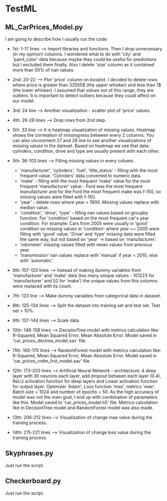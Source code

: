 # TestML

## ML_CarPrices_Model.py

I am going to describe how I usually run the code:

  - 1st: 1-17 lines --> Import libraries and functions. Then I drop unnecessary (in my opinion) columns. I wondered what to do with 'city' and 'paint_color' data because maybe they could be useful for predictions but I excluded them finally. Also I delete 'size' column as it contained more than 50% of nan values.
  
  - 2nd: 20-22 --> Plot 'price' column on boxplot. I decided to delete rows where price is greater than 32555$ (the upper whisker) and less than 1$ (the lower whisker). I assumed that values out of this range, they are outliers. It is important to detect outliers because they could affect on our model.
  
  - 3rd: 24 line --> Another visualization - scatter plot of 'price' values.
  
  - 4th: 26-28 lines --> Drop rows from 2nd step.
  
  - 5th: 33 line --> It is heatmap visualization of missing values. Heatmap shows the correlation of missingness between every 2 columns. You can also uncomment 27 and 28 line to see another visualizations of missing values in the dateset. Based on heatmap we see that data: cylinders, condition, drive and type are usually present with each other.
  
  - 5th: 36-103 lines --> Filling missing values in every column.
    - 'manufacturer', 'cylinders', 'fuel', 'title_status' - filling with the most frequent value. 'Cylinders' data converted to numeric data.
    - 'make' - filling with the most frequent 'make' value for the most frequent 'manufacturer' value - Ford was the most frequent manufacturer and for the Ford the most frequent make was f-150, so missing values were filled with f-150.
    - 'year' - delete rows where year < 1900. Missing values replace with median value.
    - 'condition', 'drive', 'type' - filling nan values based on groupby function. For 'condition' based on the most frequent car's year condition. For example: Cars from 2005 were usually in 'good' condition so missing values in 'condition' where year == 2005 were filling with 'good' value. 'Drive' and 'type' missing data were filled the same way, but not based on 'year' -> based on 'manufacturer'.
    - 'odometer' missing values filled with mean values from previous year.
    - 'transmission' nan values replace with 'manual' if year < 2010, else with 'automatic'.
  
  - 6th: 107-120 lines --> Instead of making dummy variables from 'manufacturer' and 'make' data (too many unique values - 101223 for 'manufacturer' and 52 for 'make') the unique values from this columns were replaced with its count.
  
  - 7th: 123 line --> Make dummy variables from categorical data in dataset.
  
  - 8th: 125-134 lines --> Split the dataset into training set and test set. Test set = 10%.
  
  - 9th: 137-144 lines --> Scale data
  
  - 10th: 148-158 lines --> DecisionTree model with metrics calculation like: R-Squared, Mean Squared Error, Mean Absolute Error. Model saved in 'car_prices_dectree_model.sav' file.
  
  - 11th: 160-170 lines --> RandomForest model with metrics calculation like: R-Squared, Mean Squared Error, Mean Absolute Error. Model saved in 'car_prices_rndm_frst_model.sav' file.
  
  - 12th: 173-203 lines --> Artificial Neural Network - architecture: 4 deep layer with 30 neurons each layer, add dropout between each layer (0.4), ReLU activation function for deep layers and Linear activation function for output layer. Optimizer 'Adam', Loss function 'mse', metrics 'mae'. Batch size = 1024 and number of epochs = 50. As the high accuracy of model was not the main goal, I end up with combination of paramaters like this. Model saved to 'car_prices_model.h5' file. Metrics calculation like in DecisionTree model and RandomForest model was also made.
  
  - 13th: 206-212 lines --> Visualization of change mae value during the training process.
  
  - 14th: 215-221 lines --> Visualization of change loss value during the training process.
  
  
  
## Skyphrases.py 
 Just run the script.
 
## Checkerboard.py
Just run the script.
  
